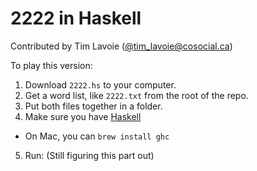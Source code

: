# 2222 in Haskell

Contributed by Tim Lavoie ([@tim_lavoie@cosocial.ca](https://cosocial.ca/@tim_lavoie))

To play this version:
1. Download `2222.hs` to your computer.
2. Get a word list, like `2222.txt` from the root of the repo.
3. Put both files together in a folder.
4. Make sure you have [Haskell](https://www.haskell.org/downloads/)
  * On Mac, you can `brew install ghc`
5. Run: (Still figuring this part out)
